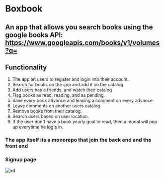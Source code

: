 # Boxbook
## An app that allows you search books using the google books API: https://www.googleapis.com/books/v1/volumes?q=

## Functionality

  1. The app let users to register and login into their account.
  3. Search for books on the app and add it on the catalog
  4. Add users has a friends, and watch their catalog
  5. Flag books as read, reading, and as pending.
  6. Save every book advance and leaving a comment on every advance.
  7. Leave comments on another users catalog
  8. Remove books from their catalog.
  9. Search users based on user location.
  10. If the user don't have a book yearly goal to read, then a modal will pop up everytime he log's in.
  
### The app itself its a monorepo that join the back end and the front end



### Signup page

  ![xd](https://user-images.githubusercontent.com/42363909/172765271-196f14a9-24c5-41fb-b471-14d405e519c4.png)

